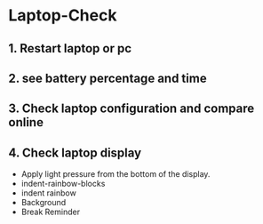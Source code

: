 # Laptop-Check

## 1. Restart laptop or pc
## 2. see battery percentage and time
## 3. Check laptop configuration and compare online
## 4. Check laptop display
- Apply light pressure from the bottom of the display.
- indent-rainbow-blocks
- indent rainbow
- Background
- Break Reminder
